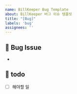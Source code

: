 ```yaml
---
name: BillKeeper Bug Template
about: BillKeeper 버그 이슈 템플릿
title: "[Bug]"
labels: 'bug'
assignees: ''
---
```


## 🐞 Bug Issue
<!-- source code 내에서 어떻게해서 버그가 발생했는지 설명해주세요 -->
<!-- 스크린 샷, 작동 환경 (OS, device 등)과 관련이 있다면 추가해주세요 -->
- 

## 📝 todo
- [ ] 해야할 일
